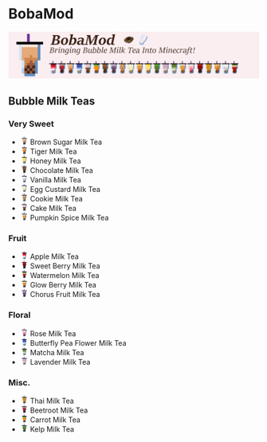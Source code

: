 # BobaMod
![bobamod image](./src/main/resources/bobamod.png)

## Bubble Milk Teas
### Very Sweet
- ![](./src/main/resources/assets/bobamod/textures/item/brown_sugar_milk_tea.png) Brown Sugar Milk Tea
- ![](./src/main/resources/assets/bobamod/textures/item/tiger_milk_tea.png) Tiger Milk Tea
- ![](./src/main/resources/assets/bobamod/textures/item/honey_milk_tea.png) Honey Milk Tea
- ![](./src/main/resources/assets/bobamod/textures/item/chocolate_milk_tea.png) Chocolate Milk Tea
- ![](./src/main/resources/assets/bobamod/textures/item/vanilla_milk_tea.png) Vanilla Milk Tea
- ![](./src/main/resources/assets/bobamod/textures/item/egg_custard_milk_tea.png) Egg Custard Milk Tea
- ![](./src/main/resources/assets/bobamod/textures/item/cookie_milk_tea.png) Cookie Milk Tea
- ![](./src/main/resources/assets/bobamod/textures/item/cake_milk_tea.png) Cake Milk Tea
- ![](./src/main/resources/assets/bobamod/textures/item/pumpkin_spice_milk_tea.png) Pumpkin Spice Milk Tea
### Fruit
- ![](./src/main/resources/assets/bobamod/textures/item/apple_milk_tea.png) Apple Milk Tea
- ![](./src/main/resources/assets/bobamod/textures/item/sweet_berry_milk_tea.png) Sweet Berry Milk Tea
- ![](./src/main/resources/assets/bobamod/textures/item/watermelon_milk_tea.png) Watermelon Milk Tea
- ![](./src/main/resources/assets/bobamod/textures/item/glow_berry_milk_tea.png) Glow Berry Milk Tea
- ![](./src/main/resources/assets/bobamod/textures/item/chorus_fruit_milk_tea.png) Chorus Fruit Milk Tea
### Floral
- ![](./src/main/resources/assets/bobamod/textures/item/rose_milk_tea.png) Rose Milk Tea
- ![](./src/main/resources/assets/bobamod/textures/item/butterfly_pea_flower_milk_tea.png) Butterfly Pea Flower Milk Tea
- ![](./src/main/resources/assets/bobamod/textures/item/matcha_milk_tea.png) Matcha Milk Tea
- ![](./src/main/resources/assets/bobamod/textures/item/lavender_milk_tea.png) Lavender Milk Tea
### Misc.
- ![](./src/main/resources/assets/bobamod/textures/item/thai_milk_tea.png) Thai Milk Tea
- ![](./src/main/resources/assets/bobamod/textures/item/beetroot_milk_tea.png) Beetroot Milk Tea
- ![](./src/main/resources/assets/bobamod/textures/item/carrot_milk_tea.png) Carrot Milk Tea
- ![](./src/main/resources/assets/bobamod/textures/item/kelp_milk_tea.png) Kelp Milk Tea
